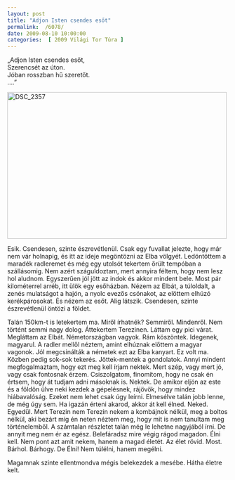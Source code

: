 ```yaml
---
layout: post
title: "Adjon Isten csendes esőt"
permalink:  /6078/ 
date: 2009-08-10 10:00:00
categories:  [ 2009 Világi Tor Túra ] 
---
```

„Adjon Isten csendes esőt,  
Szerencsét az úton.  
Jóban rosszban hű szeretőt.  
….”



<!--break-->

<p ><a href="https://www.flickr.com/photos/borazslo/3838384544" title="DSC_2357 by Elek László, on Flickr"><img src="https://c1.staticflickr.com/3/2605/3838384544_8411ea10f5.jpg" width="500" height="334" alt="DSC_2357"></a></p>

Esik. Csendesen, szinte észrevétlenül. Csak egy fuvallat jelezte, hogy már nem vár holnapig, és itt az ideje megöntözni az Elba völgyét. Ledöntöttem a maradék radleremet és még egy utolsót tekertem őrült tempóban a szállásomig. Nem azért száguldoztam, mert annyira féltem, hogy nem lesz hol aludnom. Egyszerűen jól jött az indok és akkor mindent bele. Most pár kilométerrel arréb, itt ülök egy esőházban. Nézem az Elbát, a túloldalt, a zenés mulatságot a hajón, a nyolc evezős csónakot, az elöttem elhúzó kerékpárosokat. És nézem az esőt. Alig látszik. Csendesen, szinte észrevétlenül öntözi a földet.

Talán 150km-t is letekertem ma. Miről írhatnék? Semmiről. Mindenről. Nem történt semmi nagy dolog. Áttekertem Terezinen. Láttam egy pici várat. Megláttam az Elbát. Németországban vagyok. Rám köszöntek. Idegenek, magyarul. A radler mellől néztem, amint elhúznak előttem a magyar vagonok. Jól megcsinálták a németek ezt az Elba kanyart. Ez volt ma. Közben pedig sok-sok tekerés. Jöttek-mentek a gondolatok. Annyi mindent megfogalmaztam, hogy ezt meg kell írjam nektek. Mert szép, vagy mert jó, vagy csak fontosnak érzem. Csiszolgatom, finomítom, hogy ne csak én értsem, hogy át tudjam adni másoknak is. Nektek. De amikor eljön az este és a földön ülve neki kezdek a gépelésnek, rájövök, hogy mindez hiábavalóság. Ezeket nem lehet csak úgy leírni. Elmesélve talán jobb lenne, de még úgy sem. Ha igazán érteni akarod, akkor át kell élned. Neked. Egyedül. Mert Terezin nem Terezin nekem a kombájnok nélkül, meg a boltos nélkül, aki bezárt míg én neten néztem meg, hogy mit is nem tanultam meg történelemből. A számtalan részletet talán még le lehetne nagyjából írni. De annyit meg nem ér az egész. Belefáradsz mire végig rágod magadon. Élni kell. Nem pont azt amit nekem, hanem a magad életét. Az élet rövid. Most. Bárhol. Bárhogy. De Élni! Nem túlélni, hanem megélni.

Magamnak szinte ellentmondva mégis belekezdek a mesébe. Hátha életre kelt.